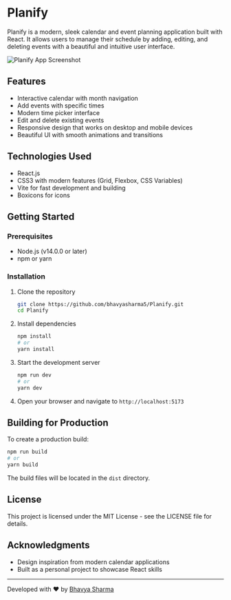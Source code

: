 # Planify

Planify is a modern, sleek calendar and event planning application built with React. It allows users to manage their schedule by adding, editing, and deleting events with a beautiful and intuitive user interface.

![Planify App Screenshot](screenshot.png)

## Features

- Interactive calendar with month navigation
- Add events with specific times
- Modern time picker interface
- Edit and delete existing events
- Responsive design that works on desktop and mobile devices
- Beautiful UI with smooth animations and transitions

## Technologies Used

- React.js
- CSS3 with modern features (Grid, Flexbox, CSS Variables)
- Vite for fast development and building
- Boxicons for icons

## Getting Started

### Prerequisites

- Node.js (v14.0.0 or later)
- npm or yarn

### Installation

1. Clone the repository
   ```bash
   git clone https://github.com/bhavyasharma5/Planify.git
   cd Planify
   ```

2. Install dependencies
   ```bash
   npm install
   # or
   yarn install
   ```

3. Start the development server
   ```bash
   npm run dev
   # or
   yarn dev
   ```

4. Open your browser and navigate to `http://localhost:5173`

## Building for Production

To create a production build:

```bash
npm run build
# or
yarn build
```

The build files will be located in the `dist` directory.

## License

This project is licensed under the MIT License - see the LICENSE file for details.

## Acknowledgments

- Design inspiration from modern calendar applications
- Built as a personal project to showcase React skills

---

Developed with ❤️ by [Bhavya Sharma](https://github.com/bhavyasharma5)
